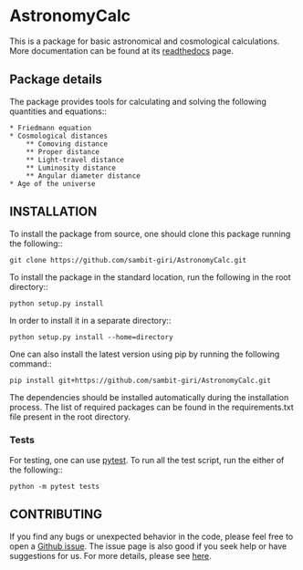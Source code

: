 # AstronomyCalc

This is a package for basic astronomical and cosmological calculations. More documentation can be found at its [readthedocs](https://AstronomyCalc.readthedocs.io/) page.


## Package details

The package provides tools for calculating and solving the following quantities and equations::
    
    * Friedmann equation
    * Cosmological distances
        ** Comoving distance
        ** Proper distance
        ** Light-travel distance 
        ** Luminosity distance
        ** Angular diameter distance
    * Age of the universe

## INSTALLATION

To install the package from source, one should clone this package running the following::

    git clone https://github.com/sambit-giri/AstronomyCalc.git

To install the package in the standard location, run the following in the root directory::

    python setup.py install

In order to install it in a separate directory::

    python setup.py install --home=directory

One can also install the latest version using pip by running the following command::

    pip install git+https://github.com/sambit-giri/AstronomyCalc.git

The dependencies should be installed automatically during the installation process. The list of required packages can be found in the requirements.txt file present in the root directory.

### Tests

For testing, one can use [pytest](https://docs.pytest.org/en/stable/). To run all the test script, run the either of the following::

    python -m pytest tests
    
## CONTRIBUTING

If you find any bugs or unexpected behavior in the code, please feel free to open a [Github issue](https://github.com/sambit-giri/AstronomyCalc/issues). The issue page is also good if you seek help or have suggestions for us. For more details, please see [here](https://AstronomyCalc.readthedocs.io/contributing.html).

    
